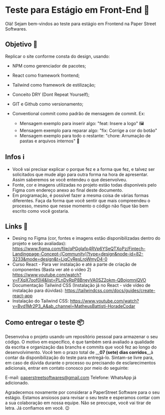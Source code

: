 # Teste para Estágio em Front-End 🚀

Olá! Sejam bem-vindos ao teste para estágio em Frontend na Paper Street Softwares.

## Objetivo 🎯

Replicar o site conforme consta do design, usando:

- NPM como gerenciador de pacotes;
- React como framework frontend;
- Tailwind como framework de estilização;
- Conceito DRY (Dont Repeat Yourself);
- GIT e Github como versionamento;
- Conventional commit como padrão de mensagem de commit. Ex:

   - Mensagem exemplo para inserir algo: "feat: Insere a logo" 🖼
   - Mensagem exemplo para reparar algo: "fix: Corrige a cor do botão" 
   - Mensagem exemplo para todo o restante: "chore: Arrumação de pastas e arquivos internos" 🧹

## Infos ℹ️

- Você vai precisar explicar o porque fez e a forma que fez, e talvez ser solicitados que mude algo para outra forma na hora de apresentar. Assim saberemos se você entendeu o que desenvolveu.
- Fonte, cor e imagens utilizadas no projeto estão todas disponíveis pelo Figma com endereço anexo ao final deste documento. 
- Em programação, é possível fazer a mesma coisa de várias formas diferentes. Faça da forma que você sentir que mais compreendeu o processo, mesmo que nesse momento o código não fique tão bem escrito como você gostaria.

## Links 🔗
- Desing no Figma (cor, fontes e imagens estão disponibilizadas dentro do projeto e serão avaliadas):
   https://www.figma.com/file/qPGglafp4RVp6YSeQTXoPz/Fintech-Landingpage-Concept-(Community)?type=design&node-id=82-3233&mode=design&t=LjqCvResLroWmyD4-0
- Curso React - Para ver instalação e até a parte de criação de componentes (Basta ver até o vídeo 2)
   https://www.youtube.com/watch?v=FXqX7oof0I4&list=PLnDvRpP8BneyVA0SZ2okm-QBojomniQVO
- Documentação Tailwind CSS (Instalação já no React - vide vídeo de instalação para dúvidas):
   https://tailwindcss.com/docs/guides/create-react-app 
- Instalação do Tailwind CSS:
   https://www.youtube.com/watch?v=Bvd1Mr2P3_A&ab_channel=MatheusBattisti-HoradeCodar



## Como entregar o teste 📦

Desenvolva o projeto usando um repositório pessoal para armazenar o seu código. O motivo em específico, é que também será avaliado a qualidade da escrita e organização das branchs e commits que você fez ao longo do desenvolvimento.
Você tem o prazo total de __**07 (sete) dias corridos**__à contar da disponibilização do teste para entregá-lo. Sintam-se livre para, em caso de dúvida durante o processo ou precisando de esclarecimentos adicionais, entrar em contato conosco por meio do seguinte:

E-mail: paperstreetsoftwares@gmail.com
Telefone: WhatsApp já adicionado.

Agradecemos novamente por considerar a PaperStreet Software para o seu estágio. Estamos ansiosos para revisar o seu teste e esperamos contar com a sua colaboração em nossa equipe.
Não se preocupe, você vai tirar de letra. Já confiamos em você. 😉
